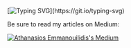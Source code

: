 [![Typing SVG](https://readme-typing-svg.demolab.com/?duration=40000&lines=Hi+there!+I+am+Athanasios+Emmanouilidis.;+A+Software+Engineer+from+Greece+working+for+Intelligen+INC.;)](https://git.io/typing-svg)

Be sure to read my articles on Medium:

[![Athanasios Emmanouilidis's Medium](https://github-readme-medium.vercel.app/?username=emmandev)](https://medium.com/@emmandev)
